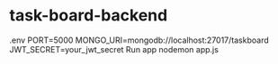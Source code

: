 # task-board-backend
.env
PORT=5000
MONGO_URI=mongodb://localhost:27017/taskboard
JWT_SECRET=your_jwt_secret
Run app nodemon app.js
